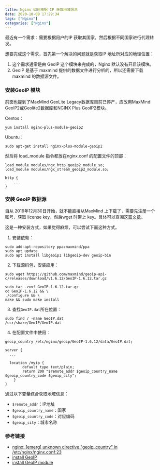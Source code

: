 ```yaml
---
title: Nginx 如何根据 IP 获取地域信息
date: 2020-10-08 17:29:34
tags: ["Nginx"]
categories: ["Nginx"]
---
```


最近有一个需求：需要根据用户的IP 获取其国家，然后根据不同国家进行代理转发。

想要完成这个需求，首先第一个解决的问题就是获取IP 地址所对应的地理位置：
1. 这个需求通常是由 GeoIP 这个模块来完成的，Nginx 默认没有开启该模块。
2. GeoIP 是基于 maxmind 提供的数据文件进行分析的，所以还需要下载 maxmind 的数据源文件。

### 安装GeoIP 模块
前面也提到了MaxMind GeoLite Legacy数据库目前已停产，应改用MaxMind GeoIP2或Geolite2数据库和NGINX Plus GeoIP2模块。

Centos：
```
yum install nginx-plus-module-geoip2
```

Ubuntu：
```
sudo apt-get install nginx-plus-module-geoip2
```

然后将 load_module 指令都放在nginx.conf 的配置文件的顶部：
```
load_module modules/ngx_http_geoip2_module.so;
load_module modules/ngx_stream_geoip2_module.so;

http {
    ...
}
```

### 安装 GeoIP 数据源
自从 2019年12月30日开始，就不能直接从MaxMind 上下载了，需要先注册一个账号，获取 license key，然后wget 时带上 key。具体可以查阅[这篇文章](https://blog.maxmind.com/2019/12/18/significant-changes-to-accessing-and-using-geolite2-databases/)。

这是一种安装方式，如果觉得麻烦，可以尝试下面这种方式。

1. 安装依赖：
```
sudo add-apt-repository ppa:maxmind/ppa
sudo apt update
sudo apt install libgeoip1 libgeoip-dev geoip-bin
```

2. 下载源码包，安装应用：
```
sudo wget https://github.com/maxmind/geoip-api-c/releases/download/v1.6.12/GeoIP-1.6.12.tar.gz

sudo tar -zxvf GeoIP-1.6.12.tar.gz
cd GeoIP-1.6.12 && \
./configure && \
make && sudo make install
```

3. 查找`GeoIP.dat`所在位置：
```
sudo find / -name GeoIP.dat
/usr/share/GeoIP/GeoIP.dat
```

4. 在配置文件中使用：
```
geoip_country /etc/nginx/geoip/GeoIP-1.6.12/data/GeoIP.dat;

server {
  ...
  
  location /myip {
        default_type text/plain;
        return 200 "$remote_addr $geoip_country_name $geoip_country_code $geoip_city";
    }
}
```

通过以下变量综合获取地域信息：
* `$remote_addr`：IP地址
* `$geoip_country_name`：国家
* `$geoip_country_code`：对应编码
* `$geoip_city`：城市名称

### 参考链接
* [nginx: [emerg] unknown directive "geoip_country" in /etc/nginx/nginx.conf:23](https://www.geek-share.com/detail/2733570382.html)
* [install GeoIP](https://github.com/maxmind/geoip-api-c)
* [install GeoIP module](https://docs.nginx.com/nginx/admin-guide/dynamic-modules/geoip2/)